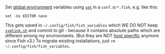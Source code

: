 Set [global environment](https://fishshell.com/docs/current/faq.html) variables
using [`set`](https://fishshell.com/docs/current/cmds/set.html) in a `conf.d/*.fish`, e.g. like this:

    set -Ux EDITOR nano

This gets saved in `~/.config/fish/fish_variables` which WE DO NOT keep [`symlink.sh`](../../symlink.sh)
and commit to git - because it contains absolute paths which are different among my environments.
(But they are NOT [host specific](https://stackoverflow.com/questions/20103968/where-are-universal-variables-stored-in-the-fish-shell)
anymore since Fish v3.)
To migrate existing installations, just `rm ~/.config/fish/fish_variables`.
